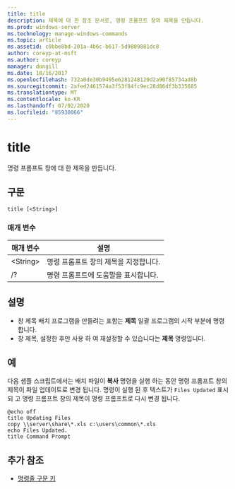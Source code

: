 ```yaml
---
title: title
description: 제목에 대 한 참조 문서로, 명령 프롬프트 창의 제목을 만듭니다.
ms.prod: windows-server
ms.technology: manage-windows-commands
ms.topic: article
ms.assetid: c0bbe8bd-201a-4b6c-b617-5d9809881dc8
author: coreyp-at-msft
ms.author: coreyp
manager: dongill
ms.date: 10/16/2017
ms.openlocfilehash: 732a0de30b9495e6281248120d2a90f85734ad8b
ms.sourcegitcommit: 2afed2461574a3f53f84fc9ec28d86df3b335685
ms.translationtype: MT
ms.contentlocale: ko-KR
ms.lasthandoff: 07/02/2020
ms.locfileid: "85930066"
---
```

# <a name="title"></a>title

명령 프롬프트 창에 대 한 제목을 만듭니다.



## <a name="syntax"></a>구문

```
title [<String>]
```

### <a name="parameters"></a>매개 변수

|매개 변수|설명|
|---------|-----------|
|\<String>|명령 프롬프트 창의 제목을 지정합니다.|
|/?|명령 프롬프트에 도움말을 표시합니다.|

## <a name="remarks"></a>설명

-   창 제목 배치 프로그램을 만들려는 포함는 **제목** 일괄 프로그램의 시작 부분에 명령 합니다.
-   창 제목, 설정한 후만 사용 하 여 재설정할 수 있습니다는 **제목** 명령입니다.

## <a name="examples"></a>예

다음 샘플 스크립트에서는 배치 파일이 **복사** 명령을 실행 하는 동안 명령 프롬프트 창의 제목이 파일 업데이트로 변경 됩니다. 명령이 실행 된 후 텍스트가 `Files Updated` 표시 되 고 명령 프롬프트 창의 제목이 명령 프롬프트로 다시 변경 됩니다.
```
@echo off
title Updating Files
copy \\server\share\*.xls c:\users\common\*.xls
echo Files Updated.
title Command Prompt
```

## <a name="additional-references"></a>추가 참조

- [명령줄 구문 키](command-line-syntax-key.md)